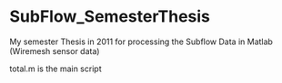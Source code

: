 # SubFlow_SemesterThesis
 My semester Thesis in 2011 for processing the Subflow Data in Matlab
 (Wiremesh sensor data)
 
 total.m is the main script
